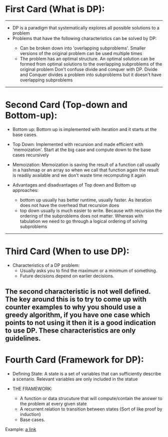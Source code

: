 # First Card (What is DP):
---
* DP is a paradigm that systematically explores all possible solutions to a problem</li>
* Problems that have the following characteristics can be solved by DP:</li>
    * Can be broken down into 'overlapping subproblems'. Smaller versions of the original problem can be used multiple times
    * The problem has an optimal structure. An optimal solution can be formed from optimal solutions to the overlapping subproblems of the original problem
Don't confuse divide and conquer with DP. Divide and Conquer divides a problem into subproblems but it doesn't have overlapping subproblems
---
# Second Card (Top-down and Bottom-up):
* Bottom up:
    Bottom up is implemented with iteration and it starts at the base cases.
* Top Down:
    Implemented with recursion and made efficient with 'memoization'. Start at the big case and compute down to the base cases recursively

* Memoization:
    Memoization is saving the result of a function call usually in a hashmap or an array so when we call that function again the result is readily available and we don't waste time recomputing it again

* Advantages and disadvantages of Top down and Bottom up approaches:
    * bottom up usually has better runtime, usually faster. As iteration does not have the overhead that recursion does
    * top down usually is much easier to write. Because with recursion the ordering of the subproblems does not matter. Whereas with tabulation we need to go through a logical ordering of solving subproblems
---
# Third Card (When to use DP):
* Characteristics of a DP problem:
    * Usually asks you to find the maximum or a minimum of something.
    * Future decisions depend on earlier decisions.

The second characteristic is not well defined. The key around this is to try to come up with counter examples to why you should use a greedy algorithm, if you have one case which points to not using it then it is a good indication to use DP.
These characteristics are only guidelines.
---
# Fourth Card (Framework for DP):
* Defining State:
     A state is a set of variables that can sufficiently describe a scenario. Relevant variables are only included in the statue

* THE FRAMEWORK:
    * A function or data strucuture that will compute/contain the answer to the problem at every given state
    * A recurrent relation to transition between states (Sort of like proof by induction)
    * Base cases.

Example: [a link](https://github.com/AbdelrahmanAbdelhalim/compprogramming/blob/master/dynamic_programming/climbing_stairs.py)

